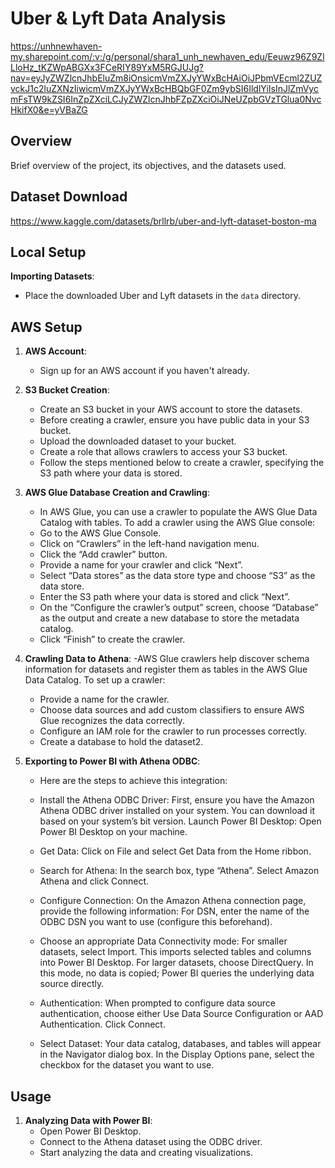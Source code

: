 # Uber & Lyft Data Analysis 

https://unhnewhaven-my.sharepoint.com/:v:/g/personal/shara1_unh_newhaven_edu/Eeuwz96Z9ZlLloHz_tKZWpABGXx3FCeRIY89YxM5RGJUJg?nav=eyJyZWZlcnJhbEluZm8iOnsicmVmZXJyYWxBcHAiOiJPbmVEcml2ZUZvckJ1c2luZXNzIiwicmVmZXJyYWxBcHBQbGF0Zm9ybSI6IldlYiIsInJlZmVycmFsTW9kZSI6InZpZXciLCJyZWZlcnJhbFZpZXciOiJNeUZpbGVzTGlua0NvcHkifX0&e=yVBaZG

## Overview

Brief overview of the project, its objectives, and the datasets used.

## Dataset Download

https://www.kaggle.com/datasets/brllrb/uber-and-lyft-dataset-boston-ma 

## Local Setup

 **Importing Datasets**:
   - Place the downloaded Uber and Lyft datasets in the `data` directory.

## AWS Setup

1. **AWS Account**:
   - Sign up for an AWS account if you haven't already.

2. **S3 Bucket Creation**:
   - Create an S3 bucket in your AWS account to store the datasets.
   - Before creating a crawler, ensure you have public data in your S3 bucket.
   - Upload the downloaded dataset to your bucket.
   - Create a role that allows crawlers to access your S3 bucket.
   - Follow the steps mentioned below to create a crawler, specifying the S3 path where your data is stored.

3. **AWS Glue Database Creation and Crawling**:
   - In AWS Glue, you can use a crawler to populate the AWS Glue Data Catalog with tables. 
     To add a crawler using the AWS Glue console:
   - Go to the AWS Glue Console.
   - Click on “Crawlers” in the left-hand navigation menu.
   - Click the “Add crawler” button.
   - Provide a name for your crawler and click “Next”.
   - Select “Data stores” as the data store type and choose “S3” as the data store.
   - Enter the S3 path where your data is stored and click “Next”.
   - On the “Configure the crawler’s output” screen, choose “Database” as the output and create a new database to store the metadata catalog.
   - Click “Finish” to create the crawler.
     
4. **Crawling Data to Athena**:
   -AWS Glue crawlers help discover schema information for datasets and register them as tables in the AWS Glue Data Catalog.
   To set up a crawler:
   - Provide a name for the crawler.
   - Choose data sources and add custom classifiers to ensure AWS Glue recognizes the data correctly.
   - Configure an IAM role for the crawler to run processes correctly.
   - Create a database to hold the dataset2.
5. **Exporting to Power BI with Athena ODBC**:
   - Here are the steps to achieve this integration:

   - Install the Athena ODBC Driver:
   First, ensure you have the Amazon Athena ODBC driver installed on your system. You can download it based on your system’s bit version.
   Launch Power BI Desktop:
   Open Power BI Desktop on your machine.
   - Get Data:
   Click on File and select Get Data from the Home ribbon.
   - Search for Athena:
   In the search box, type “Athena”.
   Select Amazon Athena and click Connect.
   - Configure Connection:
   On the Amazon Athena connection page, provide the following information:
   For DSN, enter the name of the ODBC DSN you want to use (configure this beforehand).
   - Choose an appropriate Data Connectivity mode:
   For smaller datasets, select Import. This imports selected tables and columns into Power BI Desktop.
   For larger datasets, choose DirectQuery. In this mode, no data is copied; Power BI queries the underlying data source directly.
   - Authentication:
   When prompted to configure data source authentication, choose either Use Data Source Configuration or AAD Authentication.
   Click Connect.
   - Select Dataset:
   Your data catalog, databases, and tables will appear in the Navigator dialog box.
   In the Display Options pane, select the checkbox for the dataset you want to use.

## Usage

1. **Analyzing Data with Power BI**:
   - Open Power BI Desktop.
   - Connect to the Athena dataset using the ODBC driver.
   - Start analyzing the data and creating visualizations.



